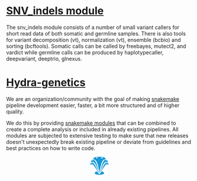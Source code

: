 # [SNV_indels module](https://github.com/hydra-genetics/snv_indels)

The snv_indels module consists of a number of small variant callers for short read data of both somatic and germline samples. There is also tools for variant decomposition (vt), normalization (vt), ensemble (bcbio) and sorting (bcftools). Somatic calls can be called by freebayes, mutect2, and vardict while germline calls can be produced by haplotypecaller, deepvariant, deeptrio, glnexus.

# [Hydra-genetics](https://hydra-genetics.readthedocs.io/en/latest/)

We are an organization/community with the goal of making [snakemake](https://snakemake.readthedocs.io/en/stable/index.html) pipeline development easier, faster, a bit more structured and of higher quality.

We do this by providing [snakemake modules](https://snakemake.readthedocs.io/en/stable/snakefiles/modularization.html#modules) that can be combined to create a complete analysis or included in already existing pipelines. All modules are subjected to extensive testing to make sure that new releases doesn't unexpectedly break existing pipeline or deviate from guidelines and best practices on how to write code.

<p align="center" width="100%">
    <img width="10%" src="images/hydragenetics.png">
</p>